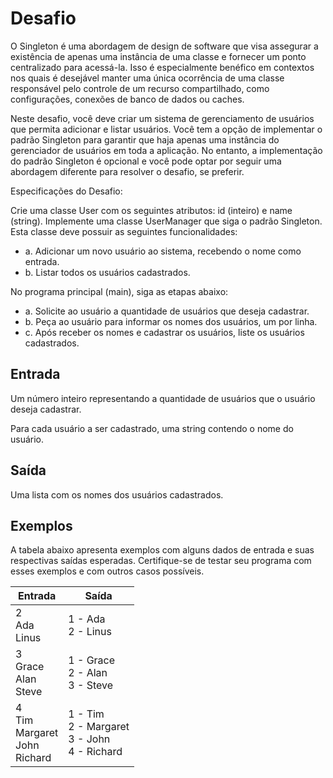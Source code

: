 # Desafio
O Singleton é uma abordagem de design de software que visa assegurar a existência de apenas uma instância de uma classe e fornecer um ponto centralizado para acessá-la. Isso é especialmente benéfico em contextos nos quais é desejável manter uma única ocorrência de uma classe responsável pelo controle de um recurso compartilhado, como configurações, conexões de banco de dados ou caches.

Neste desafio, você deve criar um sistema de gerenciamento de usuários que permita adicionar e listar usuários. Você tem a opção de implementar o padrão Singleton para garantir que haja apenas uma instância do gerenciador de usuários em toda a aplicação. No entanto, a implementação do padrão Singleton é opcional e você pode optar por seguir uma abordagem diferente para resolver o desafio, se preferir.

Especificações do Desafio:

Crie uma classe User com os seguintes atributos: id (inteiro) e name (string).
Implemente uma classe UserManager que siga o padrão Singleton. Esta classe deve possuir as seguintes funcionalidades:
- a. Adicionar um novo usuário ao sistema, recebendo o nome como entrada.
- b. Listar todos os usuários cadastrados.

No programa principal (main), siga as etapas abaixo:
- a. Solicite ao usuário a quantidade de usuários que deseja cadastrar.
- b. Peça ao usuário para informar os nomes dos usuários, um por linha.
- c. Após receber os nomes e cadastrar os usuários, liste os usuários cadastrados.

## Entrada
Um número inteiro representando a quantidade de usuários que o usuário deseja cadastrar.

Para cada usuário a ser cadastrado, uma string contendo o nome do usuário.

## Saída
Uma lista com os nomes dos usuários cadastrados.

## Exemplos
A tabela abaixo apresenta exemplos com alguns dados de entrada e suas respectivas saídas esperadas. Certifique-se de testar seu programa com esses exemplos e com outros casos possíveis.

|   Entrada     |     Saída     |
| ------------- | ------------- |
|      2 <br> Ada <br> Linus      |      1 - Ada <br> 2 - Linus      |
|       3 <br> Grace <br> Alan <br> Steve       |      1 - Grace <br> 2 - Alan <br> 3 - Steve      |
|       4 <br> Tim <br> Margaret <br> John <br> Richard       |      1 - Tim <br> 2 - Margaret <br> 3 - John <br> 4 - Richard      |

